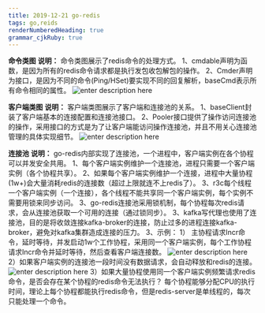 ```yaml
---
title: 2019-12-21 go-redis 
tags: go,reids
renderNumberedHeading: true
grammar_cjkRuby: true
---
```



**命令类图**
**说明：** 命令类图展示了redis命令的处理方式。
1、cmdable声明为函数，是因为所有的redis命令请求都是执行发包收包解包的操作。
2、Cmder声明为接口，是因为不同的命令(Ping/HSet)要实现不同的回复解析，baseCmd表示所有命令相同的属性。
 ![enter description here](./images/1576983804976.png)
 
 **客户端类图**
 **说明：** 客户端类图展示了客户端和连接池的关系。
 1、baseClient封装了客户端基本的连接配置和连接池接口。
 2、Pooler接口提供了操作访问连接池的操作，采用接口的方式是为了让客户端能访问操作连接池，并且不用关心连接池管理的具体实现细节。
 ![enter description here](./images/1577010897515.png)
 
 **连接池**
 **说明：** go-redis内部实现了连接池，一个进程中，客户端实例在各个协程可以并发安全共用。
 1、每个客户端实例维护一个连接池，进程只需要一个客户端实例（各个协程共享）。
 2、如果每个客户端实例维护一个连接，进程中大量协程(1w+)会大量消耗redis的连接数（超过上限就连不上redis了）。
 3、r3c每个线程一个客户端实例（一个连接），各个线程不能共享同一个客户端实例，每个实例不需要用锁来同步访问。
 3、go-redis连接池采用锁机制，每个协程每次redis请求，会从连接池获取一个可用的连接（通过锁同步）。
 3、kafka写代理也使用了连接池，目的是将收敛连接kafka-broker的连接，防止过多的进程连接kafka-broker，避免对kafka集群造成连接的压力。
 3、示例： 
 1） 主协程请求Incr命令，延时等待，并发启动1w个工作协程，采用同一个客户端实例，每个工作协程请求Incr命令并延时等待，然后查看客户端连接数。
 ![enter description here](./images/1576989745456.png)
 2）如果客户端实例的连接池一段时间没有数据请求，会自动释放和redis的连接。
 ![enter description here](./images/1576990237001.png)
 3）如果大量协程使用同一个客户端实例频繁请求redis命令，是否会存在某个协程的redis命令无法执行？
 每个协程能够分配CPU的执行时间，理论上每个协程都能执行redis命令，但是redis-server是单线程的，每次只能处理一个命令。

